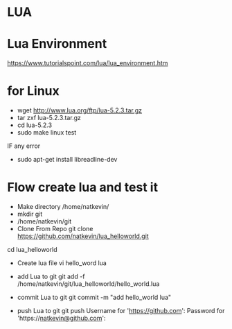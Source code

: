 # LUA

# Lua Environment
https://www.tutorialspoint.com/lua/lua_environment.htm

# for Linux
- wget http://www.lua.org/ftp/lua-5.2.3.tar.gz
- tar zxf lua-5.2.3.tar.gz
- cd lua-5.2.3
- sudo make linux test

IF any error
- sudo apt-get install libreadline-dev


# Flow create lua and test it
- Make directory /home/natkevin/
- mkdir git
- /home/natkevin/git
- Clone From Repo
   git clone https://github.com/natkevin/lua_helloworld.git
   
cd lua_helloworld
- Create lua file
vi hello_word lua

- add Lua to git
git add -f /home/natkevin/git/lua_helloworld/hello_world.lua

- commit Lua to git
git commit -m "add hello_world lua"

- push Lua to git
git push
Username for 'https://github.com': <username>
Password for 'https://natkevin@github.com': <token>



